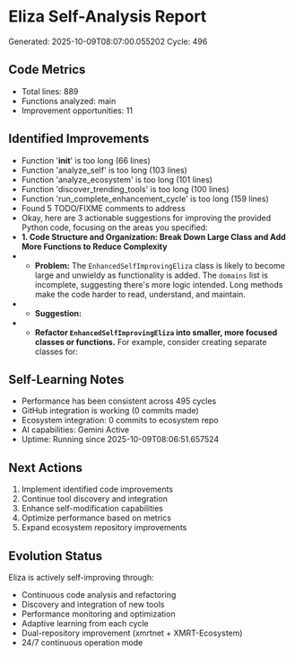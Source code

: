 # Eliza Self-Analysis Report
Generated: 2025-10-09T08:07:00.055202
Cycle: 496

## Code Metrics
- Total lines: 889
- Functions analyzed: main
- Improvement opportunities: 11

## Identified Improvements
- Function '__init__' is too long (66 lines)
- Function 'analyze_self' is too long (103 lines)
- Function 'analyze_ecosystem' is too long (101 lines)
- Function 'discover_trending_tools' is too long (100 lines)
- Function 'run_complete_enhancement_cycle' is too long (159 lines)
- Found 5 TODO/FIXME comments to address
- Okay, here are 3 actionable suggestions for improving the provided Python code, focusing on the areas you specified:
- **1. Code Structure and Organization: Break Down Large Class and Add More Functions to Reduce Complexity**
- *   **Problem:** The `EnhancedSelfImprovingEliza` class is likely to become large and unwieldy as functionality is added.  The `domains` list is incomplete, suggesting there's more logic intended. Long methods make the code harder to read, understand, and maintain.
- *   **Suggestion:**
- *   **Refactor `EnhancedSelfImprovingEliza` into smaller, more focused classes or functions.** For example, consider creating separate classes for:

## Self-Learning Notes
- Performance has been consistent across 495 cycles
- GitHub integration is working (0 commits made)
- Ecosystem integration: 0 commits to ecosystem repo
- AI capabilities: Gemini Active
- Uptime: Running since 2025-10-09T08:06:51.657524

## Next Actions
1. Implement identified code improvements
2. Continue tool discovery and integration
3. Enhance self-modification capabilities
4. Optimize performance based on metrics
5. Expand ecosystem repository improvements

## Evolution Status
Eliza is actively self-improving through:
- Continuous code analysis and refactoring
- Discovery and integration of new tools
- Performance monitoring and optimization
- Adaptive learning from each cycle
- Dual-repository improvement (xmrtnet + XMRT-Ecosystem)
- 24/7 continuous operation mode
